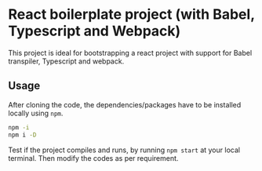 # React boilerplate project (with Babel, Typescript and Webpack)
This project is ideal for bootstrapping a react project with support for Babel transpiler, Typescript and webpack. 

## Usage
After cloning the code, the dependencies/packages have to be installed locally using `npm`.
```bash
npm -i
npm i -D
```
Test if the project compiles and runs, by running `npm start` at your local terminal.
Then modify the codes as per requirement.